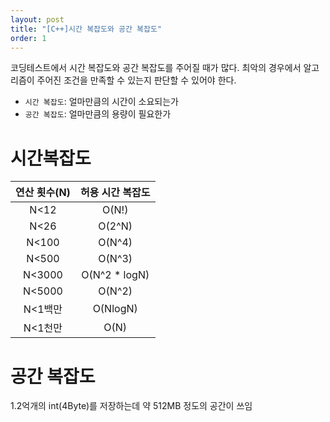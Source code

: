 ```yaml
---
layout: post
title: "[C++]시간 복잡도와 공간 복잡도"
order: 1
---
```


코딩테스트에서 시간 복잡도와 공간 복잡도를 주어질 때가 많다. 최악의 경우에서 알고리즘이 주어진 조건을 만족할 수 있는지 판단할 수 있어야 한다. 

* `시간 복잡도`: 얼마만큼의 시간이 소요되는가
* `공간 복잡도`: 얼마만큼의 용량이 필요한가

# 시간복잡도

|연산 횟수(N)|허용 시간 복잡도|
|:---:|:---:|
|N<12|O(N!)|
|N<26|O(2^N)|
|N<100|O(N^4)|
|N<500|O(N^3)|
|N<3000|O(N^2 * logN)|
|N<5000|O(N^2)|
|N<1백만|O(NlogN)|
|N<1천만|O(N)|

# 공간 복잡도

1.2억개의 int(4Byte)를 저장하는데 약 512MB 정도의 공간이 쓰임
